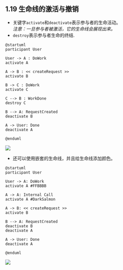## 1.19 生命线的激活与撤销
- 关键字`activate`和`deactivate`表示参与者的生命活动。   
*注意：一旦参与者被激活，它的生命线会展现出来。*
- `destroy`表示参与者生命的终结.

```
@startuml
participant User

User -> A : DoWork
activate A

A -> B : << createRequest >>
activate B

B -> C : DoWork
activate C

C --> B : WorkDone
destroy C

B --> A: RequestCreated
deactivate B

A -> User: Done
deactivate A

@enduml
```

![](http://www.plantuml.com/plantuml/png/ROzH2iCW38RVSufSe1SefLJj2GPZpw9va6tQQJhOxPSKeNlOYqA-doz_biQ-ylvym2P_2cdpcV7Qg0BeYyEC1aTSowtKE_Z0wUsPq00OPLROD66e9DCBlNPgZFDy1Ys0rQ3x8t403eTkKRIMJ115KSj7gJse6R6RtR4cIkJqzo9QTiGk-AsvK8votnS0)

- 还可以使用嵌套的生命线，并且给生命线添加颜色。 

```
@startuml
participant User

User -> A: DoWork
activate A #FFBBBB

A -> A: Internal Call
activate A #DarkSalmon

A -> B: << createRequest >>
activate B

B --> A: RequestCreated
deactivate B
deactivate A

A -> User: Done
deactivate A

@enduml
```

![](http://www.plantuml.com/plantuml/png/NOz12eD034NtEKMWQoyW8ewAq6rBwJfe5k8OROmzVsVQ0TjcaH3-o-UdsepKzjd36kROZok9uMrZ1OWTin9TZkroNtG2wcryaZ4wF7LT7Gh09UGinYhaiI7lVyYMTBgIdnT9T9rZKM2l780BFtRU3Clok0ckDMOVswGtRtY0WG_gUt79EcQESON_r8fb26--0000)